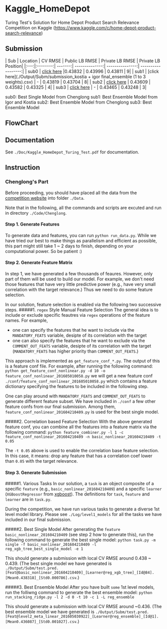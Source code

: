 # Kaggle_HomeDepot
Turing Test's Solution for Home Depot Product Search Relevance Competition on Kaggle (https://www.kaggle.com/c/home-depot-product-search-relevance)

## Submission
| Sub | Location | CV RMSE | Public LB RMSE | Private LB RMSE |
Private LB Position|
|:---:|:--------:| -------:| --------------:| ---------------:| ------------------:|
| sub0 | [click here](./Output/Subm/test.pred.[Feat@basic_nonlinear_201604210409]_[Learner@reg_xgb_tree]_[Id@84].[Mean0.438318]_[Std0.000786].csv) |0.43832 | 0.43996 | 0.43811 |
9|
| sub1 | [click here](./Output/Subm/submission_kostia + igor final_ensemble (1 to 3 weights).csv) | - | 0.43819 | 0.43704 |
8|
| sub2 | [click here](./Output/Subm/test.pred.[Feat@level2_meta_linear_201605030922]_[Learner@reg_ensemble]_[Id@1].[Mean0.436087]_[Std0.001027].csv) | 0.43609 | 0.43582 | 0.43325 |
4|
| sub3 | [click here](./Output/Subm/reproduced_blend_0.438_0.436CV.csv) | - | 0.43465 | 0.43248 |
3|

sub0: Best Single Model from Chenglong
sub1: Best Ensemble Model from Igor and Kostia
sub2: Best Ensemble Model from Chenglong
sub3: Best Ensemble Model

## FlowChart

## Documentation

See `./Doc/Kaggle_HomeDepot_Turing_Test.pdf` for documentation.

## Instruction

### Chenglong's Part
Before proceeding, you should have placed all the data from the [competition website](https://www.kaggle.com/c/home-depot-product-search-relevance/data) into folder `./Data`. 

Note that in the following, all the commands and scripts are excuted and run in directory `./Code/Chenglong`.

#### Step 1. Generate Features
To generate data and features, you can run `python run_data.py`. While we have tried our best to make things as parallelism and efficient as possible, this part might still take 1 ~ 2 days to finish, depending on your computational power. So be patient :)

#### Step 2. Generate Feature Matrix
In step 1, we have generated a few thousands of feaures. However, only part of them will be used to build our model. For example, we don't need those features that have very little predictive power (e.g., have very small correlation with the target relevance.) Thus we need to do some feature selection.

In our solution, feature selection is enabled via the following two successive steps.
#####1. `regex` Style Manual Feature Selection
The general idea is to include or exclude specific feautres via `regex` operations of the feature names. For example, 
- one can specify the features that he want to include via the `MANDATORY_FEATS` variable, desipte of its correlation with the target 
- one can also specify the features that he want to exclude via the `COMMENT_OUT_FEATS` variable, desipte of its correlation with the target (`MANDATORY_FEATS` has higher priority than `COMMENT_OUT_FEATS`.)

This approach is implemented as `get_feature_conf_*.py`. The output of this is a feature conf file. For example, after running the following command:
`python get_feature_conf_nonlinear.py -d 10 -o feature_conf_nonlinear_201605010058.py`
we will get a new feature conf `./conf/feature_conf_nonlinear_201605010058.py` which contains a feature dictionary specifying the features to be included in the following step.

One can play around with `MANDATORY_FEATS` and `COMMENT_OUT_FEATS` to generate different feature subset. We have included in `./conf` a few other feature confs from our final submission. Among them, `feature_conf_nonlinear_201604210409.py` is used for the best single model.

#####2. Correlation based Feature Selection
With the above generated feature conf, you can combine all the features into a feature matrix via the following command:
`python feature_combiner.py -l 1 -c feature_conf_nonlinear_201604210409 -n basic_nonlinear_201604210409 -t 0.05`

The `-t 0.05` above is used to enable the correlation base feature selection. In this case, it means: drop any feature that has a correlation coef lower than `0.05` with the target relevance.

#### Step 3. Generate Submission
#####1. Various Tasks
In our solution, a `task` is an object composite of a specific `feature` (e.g., `basic_nonlinear_201604210409`) and a specific `learner` (`XGBoostRegressor` from [xgboost](https://github.com/dmlc/xgboost)). The definitions for `task`, `feature` and `learner` are in `task.py`.

During the competition, we have run various tasks to generate a diverse 1st level model library. Please see `./Log/level1_models` for all the tasks we have included in our final submission.

#####2. Best Single Model
After generating the `feature` `basic_nonlinear_201604210409` (see step 2 how to generate this), run the following command to generate the best single model:
`python task.py -m single -f basic_nonlinear_201604210409 -l reg_xgb_tree_best_single_model -e 1`

This should generate a submission with local CV RMSE around 0.438 ~ 0.439. (The best single model we have generated is `./Output/Subm/test.pred.[Feat@basic_nonlinear_201604210409]_[Learner@reg_xgb_tree]_[Id@84].[Mean0.438318]_[Std0.000786].csv`.)

#####3. Best Ensemble Model
After you have built `some` 1st level models, run the folliwng command to generate the best ensemble model:
`python run_stacking_ridge.py -l 2 -d 0 -t 10 -c 1 -L reg_ensemble`

This should generate a submission with local CV RMSE around ~0.436. (The best ensemble model we have generated is `./Output/Subm/test.pred.[Feat@level2_meta_linear_201605030922]_[Learner@reg_ensemble]_[Id@1].[Mean0.436087]_[Std0.001027].csv`.)
